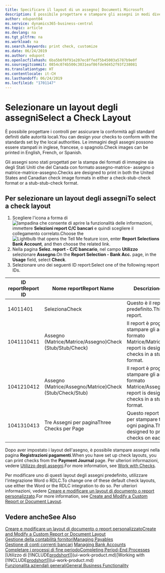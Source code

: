 ```yaml
---
title: Specificare il layout di un assegno| Documenti Microsoft
description: È possibile progettare e stampare gli assegni in modi diversi per conformità agli standard.
author: edupont04
ms.service: dynamics365-business-central
ms.topic: article
ms.devlang: na
ms.tgt_pltfrm: na
ms.workload: na
ms.search.keywords: print check, customize
ms.date: 06/24/2019
ms.author: edupont
ms.openlocfilehash: 6ba5b6f0f91e207ec8ffedf5b45003a5787b9e0f
ms.sourcegitcommit: 0854c074b500c3031eaf86fde9d452f93f238081
ms.translationtype: HT
ms.contentlocale: it-CH
ms.lasthandoff: 06/24/2019
ms.locfileid: "1701147"
---
```

# <a name="select-a-check-layout"></a><span data-ttu-id="f9ff1-103">Selezionare un layout degli assegni</span><span class="sxs-lookup"><span data-stu-id="f9ff1-103">Select a Check Layout</span></span>
<span data-ttu-id="f9ff1-104">È possibile progettare i controlli per assicurare la conformità agli standard definiti dalle autorità locali.</span><span class="sxs-lookup"><span data-stu-id="f9ff1-104">You can design your checks to conform with the standards set by the local authorities.</span></span> <span data-ttu-id="f9ff1-105">Le immagini degli assegni possono essere stampati in inglese, francese, o spagnolo.</span><span class="sxs-lookup"><span data-stu-id="f9ff1-105">Check images can be printed in English, French, or Spanish.</span></span>

<span data-ttu-id="f9ff1-106">Gli assegni sono stati progettati per la stampa dei formati di immagine sia degli Stati Uniti che del Canada con formato assegno-matrice- assegno o matrice-matrice-assegno.</span><span class="sxs-lookup"><span data-stu-id="f9ff1-106">Checks are designed to print in both the United States and Canadian check image formats in either a check-stub-check format or a stub-stub-check format.</span></span>

## <a name="to-select-a-check-layout"></a><span data-ttu-id="f9ff1-107">Per selezionare un layout degli assegni</span><span class="sxs-lookup"><span data-stu-id="f9ff1-107">To select a check layout</span></span>
1. <span data-ttu-id="f9ff1-108">Scegliere l'icona a forma di ![lampadina che consente di aprire la funzionalità delle informazioni](media/ui-search/search_small.png "Informazioni sull'operazione che si desidera eseguire"), immettere **Selezioni report C/C bancari** e quindi scegliere il collegamento correlato.</span><span class="sxs-lookup"><span data-stu-id="f9ff1-108">Choose the ![Lightbulb that opens the Tell Me feature](media/ui-search/search_small.png "Tell me what you want to do") icon, enter **Report Selections Bank Account**, and then choose the related link.</span></span>
2. <span data-ttu-id="f9ff1-109">Nella pagina **Selez. report - C/C bancario**, nel campo **Utilizzo** selezionare **Assegno**.</span><span class="sxs-lookup"><span data-stu-id="f9ff1-109">On the **Report Selection - Bank Acc.** page, in the **Usage** field, select **Check**.</span></span>
3. <span data-ttu-id="f9ff1-110">Selezionare uno dei seguenti ID report:</span><span class="sxs-lookup"><span data-stu-id="f9ff1-110">Select one of the following report IDs.</span></span>

| <span data-ttu-id="f9ff1-111">ID report</span><span class="sxs-lookup"><span data-stu-id="f9ff1-111">Report ID</span></span> | <span data-ttu-id="f9ff1-112">Nome report</span><span class="sxs-lookup"><span data-stu-id="f9ff1-112">Report Name</span></span> | <span data-ttu-id="f9ff1-113">Descrizione</span><span class="sxs-lookup"><span data-stu-id="f9ff1-113">Description</span></span> |
| --- | --- | --- |
| <span data-ttu-id="f9ff1-114">1401</span><span class="sxs-lookup"><span data-stu-id="f9ff1-114">1401</span></span> |<span data-ttu-id="f9ff1-115">Seleziona</span><span class="sxs-lookup"><span data-stu-id="f9ff1-115">Check</span></span> |<span data-ttu-id="f9ff1-116">Questo è il report predefinito.</span><span class="sxs-lookup"><span data-stu-id="f9ff1-116">This is the default report.</span></span> |
| <span data-ttu-id="f9ff1-117">10411</span><span class="sxs-lookup"><span data-stu-id="f9ff1-117">10411</span></span> |<span data-ttu-id="f9ff1-118">Assegno (Matrice/Matrice/Assegno)</span><span class="sxs-lookup"><span data-stu-id="f9ff1-118">Check (Stub/Stub/Check)</span></span> |<span data-ttu-id="f9ff1-119">Il report è progettato per stampare gli assegni in formato Matrice/Matrice/Assegno.</span><span class="sxs-lookup"><span data-stu-id="f9ff1-119">This report is designed to print checks in a stub/stub/check format.</span></span> |
| <span data-ttu-id="f9ff1-120">10412</span><span class="sxs-lookup"><span data-stu-id="f9ff1-120">10412</span></span> |<span data-ttu-id="f9ff1-121">Assegno (Matrice/Assegno/Matrice)</span><span class="sxs-lookup"><span data-stu-id="f9ff1-121">Check (Stub/Check/Stub)</span></span> |<span data-ttu-id="f9ff1-122">Il report è progettato per stampare gli assegni in formato Matrice/Assegno/Matrice.</span><span class="sxs-lookup"><span data-stu-id="f9ff1-122">This report is designed to print checks in a stub/check/stub format.</span></span> |
| <span data-ttu-id="f9ff1-123">10413</span><span class="sxs-lookup"><span data-stu-id="f9ff1-123">10413</span></span> |<span data-ttu-id="f9ff1-124">Tre Assegni per pagina</span><span class="sxs-lookup"><span data-stu-id="f9ff1-124">Three Checks per Page</span></span> |<span data-ttu-id="f9ff1-125">Questo report è progettato per stampare tre assegni su ogni pagina.</span><span class="sxs-lookup"><span data-stu-id="f9ff1-125">This report is designed to print three checks on each page.</span></span> |

<span data-ttu-id="f9ff1-126">Dopo aver impostato i layout dell'asegno, è possibile stampare assegni nella pagina **Registrazioni pagamenti**.</span><span class="sxs-lookup"><span data-stu-id="f9ff1-126">When you have set up check layouts, you can print checks from the **Payment Journal** page.</span></span> <span data-ttu-id="f9ff1-127">Per ulteriori informazioni, vedere [Utilizzo degli assegni](payables-how-work-checks.md).</span><span class="sxs-lookup"><span data-stu-id="f9ff1-127">For more information, see [Work with Checks](payables-how-work-checks.md).</span></span>

<span data-ttu-id="f9ff1-128">Per modificare uno di questi layout degli assegni predefinito, utilizzare l'integrazione Word o RDLC.</span><span class="sxs-lookup"><span data-stu-id="f9ff1-128">To change one of these default check layouts, use either the Word or the RDLC integration to do so.</span></span> <span data-ttu-id="f9ff1-129">Per ulteriori informazioni, vedere [Creare e modificare un layout di documento o report personalizzato](ui-how-create-custom-report-layout.md).</span><span class="sxs-lookup"><span data-stu-id="f9ff1-129">For more information, see [Create and Modify a Custom Report or Document Layout](ui-how-create-custom-report-layout.md).</span></span>

## <a name="see-also"></a><span data-ttu-id="f9ff1-130">Vedere anche</span><span class="sxs-lookup"><span data-stu-id="f9ff1-130">See Also</span></span>
[<span data-ttu-id="f9ff1-131">Creare e modificare un layout di documento o report personalizzato</span><span class="sxs-lookup"><span data-stu-id="f9ff1-131">Create and Modify a Custom Report or Document Layout</span></span>](ui-how-create-custom-report-layout.md)  
[<span data-ttu-id="f9ff1-132">Gestione della contabilità fornitori</span><span class="sxs-lookup"><span data-stu-id="f9ff1-132">Managing Payables</span></span>](payables-manage-payables.md)  
<span data-ttu-id="f9ff1-133">[Gestione di conti correnti bancari](bank-manage-bank-accounts.md) </span><span class="sxs-lookup"><span data-stu-id="f9ff1-133">[Managing Bank Accounts](bank-manage-bank-accounts.md) </span></span>  
[<span data-ttu-id="f9ff1-134">Completare i processi di fine periodo</span><span class="sxs-lookup"><span data-stu-id="f9ff1-134">Completing Period-End Processes</span></span>](year-how-complete-period-end-processes.md)  
<span data-ttu-id="f9ff1-135">[Utilizzo di [!INCLUDE[prodshort](includes/prodshort.md)]](ui-work-product.md)</span><span class="sxs-lookup"><span data-stu-id="f9ff1-135">[Working with [!INCLUDE[prodshort](includes/prodshort.md)]](ui-work-product.md)</span></span>  
[<span data-ttu-id="f9ff1-136">Funzionalità aziendali generali</span><span class="sxs-lookup"><span data-stu-id="f9ff1-136">General Business Functionality</span></span>](ui-across-business-areas.md)
